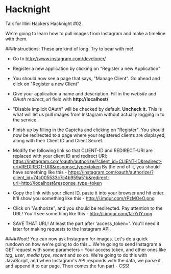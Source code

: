 Hacknight
=========

Talk for Illini Hackers Hacknight #02. 

We're going to learn how to pull images from Instagram and make a timeline with them.

###Instructions:
These are kind of long. Try to bear with me!

- Go to http://www.instagram.com/developer/

- Register a new application by clicking on "Register a new Application"

- You should now see a page that says, "Manage Client". Go ahead and click on "Register a new Client"

- Give your application a name and description. Fill in the *website* and *OAuth redirect_url* field with **http://localhost/**

- "Disable implicit OAuth" will be checked by default. **Uncheck it.** This is what will let us pull images from Instagram without actually logging in to the service.

- Finish up by filling in the Captcha and clicking on "Register". You should now be redirected to a page where your registered clients are displayed, along with their Client ID and Client Secret.

- Modify the following link so that CLIENT-ID and REDIRECT-URI are replaced with your client ID and redirect URI:  https://instagram.com/oauth/authorize/?client_id=CLIENT-ID&redirect-uri=REDIRECT-URI&response_type=token
By the  end of it, you should have something like this - https://instagram.com/oauth/authorize/?client_id=74c005533c7c4b959a51b&redirect-uri=http://localhost&response_type=token

- Copy the link with your client ID, paste it into your browser and hit enter. It'll show you something like this - http://i.imgur.com/rPzMOeO.png

- Click on "Authorize", and you should be redirected. Pay attention to the URL! You'll see something like this - http://i.imgur.com/fJrYrIY.png

- SAVE THAT URL! At least the part after 'access_token='. You'll need it later for making requests to the Instagram API.

####Woot! You can now ask Instagram for images. Let's do a quick rundown on how we're going to do this...
We're going to send Instagram a GET request with some parameters – Your access token, and other ones like _tag_, _user_, _media type_, _recent_ and so on. We're going to do this with JavaScript, and when Instagram's API responds with the data, we parse it and append it to our page. Then comes the fun part - CSS!

